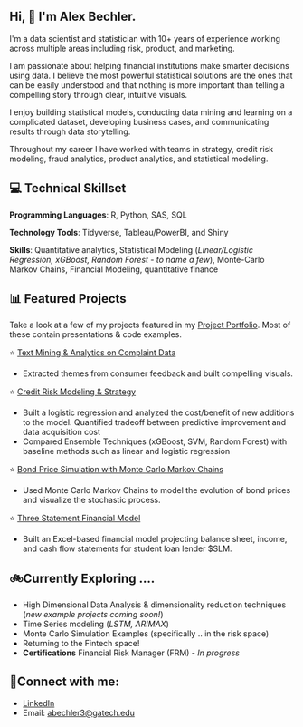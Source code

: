 ## Hi, 👋 I'm Alex Bechler. 
I'm a data scientist and statistician with 10+ years of experience working across multiple areas including risk, product, and marketing. 

I am passionate about helping financial institutions make smarter decisions using data. I believe the most powerful statistical solutions are the ones that can be easily understood and that nothing is more important than telling a compelling story through clear, intuitive visuals.

I enjoy building statistical models, conducting data mining and learning on a complicated dataset, developing business cases, and communicating results through data storytelling. 

Throughout my career I have worked with teams in strategy, credit risk modeling, fraud analytics, product analytics, and statistical modeling. 

## 💻 Technical Skillset

**Programming Languages**: R, Python, SAS, SQL 

**Technology Tools**: Tidyverse, Tableau/PowerBI, and Shiny

**Skills**: Quantitative analytics, Statistical Modeling (*Linear/Logistic Regression, xGBoost, Random Forest - to name a few*), Monte-Carlo Markov Chains, Financial Modeling, quantitative finance


## 📊 Featured Projects

Take a look at a few of my projects featured in my [Project Portfolio](https://github.com/abech6565/project-examples). Most of these contain presentations & code examples. 

:star: [Text Mining & Analytics on Complaint Data](https://github.com/abech6565/project-examples/tree/main/Consumer%20Card%20Complaints%20Analysis) 
- Extracted themes from consumer feedback and built compelling visuals. 

:star: [Credit Risk Modeling & Strategy](https://github.com/abech6565/project-examples/tree/main/Credit%20Risk%20Modeling)
- Built a logistic regression and analyzed the cost/benefit of new additions to the model. Quantified tradeoff between predictive improvement and data acquisition cost
- Compared Ensemble Techniques (xGBoost, SVM, Random Forest) with baseline methods such as linear and logistic regression

:star: [Bond Price Simulation with Monte Carlo Markov Chains](https://github.com/abech6565/project-examples/tree/main/Simulation%20of%20Bond%20Prices)
- Used Monte Carlo Markov Chains to model the evolution of bond prices and visualize the stochastic process.

:star: [Three Statement Financial Model](https://github.com/abech6565/project-examples/tree/main/Financial%20Modeling)
- Built an Excel-based financial model projecting balance sheet, income, and cash flow statements for student loan lender $SLM.

## 🚲Currently Exploring ....
- High Dimensional Data Analysis & dimensionality reduction techniques (*new example projects coming soon!*)
- Time Series modeling (*LSTM, ARIMAX*)
- Monte Carlo Simulation Examples (specifically .. in the risk space) 
- Returning to the Fintech space! 
- **Certifications** Financial Risk Manager (FRM) - *In progress* 

## 📱Connect with me: 
- [LinkedIn](https://www.linkedin.com/in/alex-bechler-a77408b4/)
- Email: abechler3@gatech.edu
